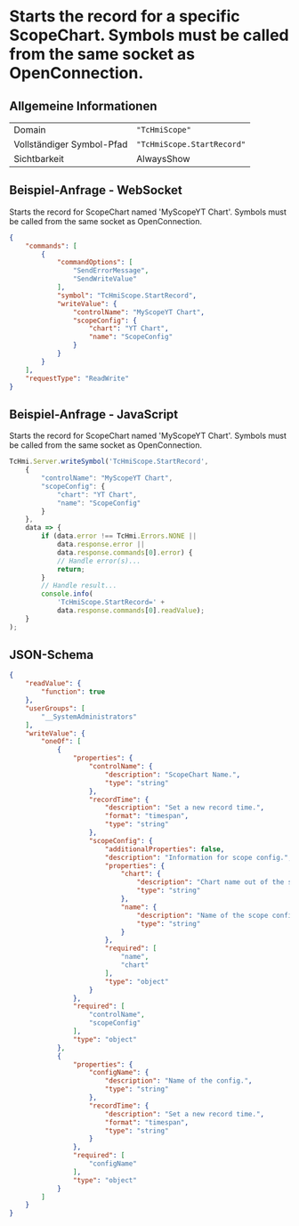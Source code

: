 # Starts the record for a specific ScopeChart. Symbols must be called from the same socket as OpenConnection.

## Allgemeine Informationen

|  |  |
| - | - |
| Domain | `"TcHmiScope"` |
| Vollständiger Symbol-Pfad | `"TcHmiScope.StartRecord"` |
| Sichtbarkeit | AlwaysShow |

## Beispiel-Anfrage - WebSocket

Starts the record for ScopeChart named 'MyScopeYT Chart'. Symbols must be called from the same socket as OpenConnection.
```json
{
    "commands": [
        {
            "commandOptions": [
                "SendErrorMessage",
                "SendWriteValue"
            ],
            "symbol": "TcHmiScope.StartRecord",
            "writeValue": {
                "controlName": "MyScopeYT Chart",
                "scopeConfig": {
                    "chart": "YT Chart",
                    "name": "ScopeConfig"
                }
            }
        }
    ],
    "requestType": "ReadWrite"
}
```

## Beispiel-Anfrage - JavaScript

Starts the record for ScopeChart named 'MyScopeYT Chart'. Symbols must be called from the same socket as OpenConnection.
```javascript
TcHmi.Server.writeSymbol('TcHmiScope.StartRecord',
    {
        "controlName": "MyScopeYT Chart",
        "scopeConfig": {
            "chart": "YT Chart",
            "name": "ScopeConfig"
        }
    },
    data => {
        if (data.error !== TcHmi.Errors.NONE ||
            data.response.error ||
            data.response.commands[0].error) {
            // Handle error(s)...
            return;
        }
        // Handle result...
        console.info(
            'TcHmiScope.StartRecord=' +
            data.response.commands[0].readValue);
    }
);
```

## JSON-Schema

```json
{
    "readValue": {
        "function": true
    },
    "userGroups": [
        "__SystemAdministrators"
    ],
    "writeValue": {
        "oneOf": [
            {
                "properties": {
                    "controlName": {
                        "description": "ScopeChart Name.",
                        "type": "string"
                    },
                    "recordTime": {
                        "description": "Set a new record time.",
                        "format": "timespan",
                        "type": "string"
                    },
                    "scopeConfig": {
                        "additionalProperties": false,
                        "description": "Information for scope config.",
                        "properties": {
                            "chart": {
                                "description": "Chart name out of the scope config.",
                                "type": "string"
                            },
                            "name": {
                                "description": "Name of the scope config.",
                                "type": "string"
                            }
                        },
                        "required": [
                            "name",
                            "chart"
                        ],
                        "type": "object"
                    }
                },
                "required": [
                    "controlName",
                    "scopeConfig"
                ],
                "type": "object"
            },
            {
                "properties": {
                    "configName": {
                        "description": "Name of the config.",
                        "type": "string"
                    },
                    "recordTime": {
                        "description": "Set a new record time.",
                        "format": "timespan",
                        "type": "string"
                    }
                },
                "required": [
                    "configName"
                ],
                "type": "object"
            }
        ]
    }
}
```
